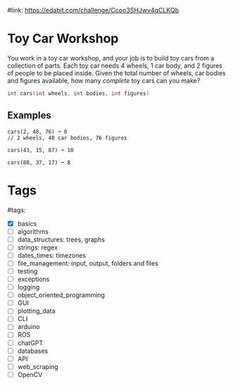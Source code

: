 #link: https://edabit.com/challenge/Ccoo3SHJwv4qCLKQb



# Toy Car Workshop

You work in a toy car workshop, and your job is to build toy cars from a  collection of parts. Each toy car needs 4 wheels, 1 car body, and 2  figures of people to be placed inside. Given the total number of wheels, car bodies and figures available, how many *complete* toy cars can you make?

```c++
int cars(int wheels, int bodies, int figures)
```



## Examples

```
cars(2, 48, 76) ➞ 0
// 2 wheels, 48 car bodies, 76 figures

cars(43, 15, 87) ➞ 10

cars(88, 37, 17) ➞ 8
```

# Tags

#tags: 
- [x] basics
- [ ] algorithms
- [ ] data_structures: trees, graphs
- [ ] strings: regex
- [ ] dates_times: timezones
- [ ] file_management: input, output, folders and files
- [ ] testing
- [ ] exceptions
- [ ] logging
- [ ] object_oriented_programming
- [ ] GUI
- [ ] plotting_data
- [ ] CLI
- [ ] arduino
- [ ] ROS
- [ ] chatGPT
- [ ] databases
- [ ] API
- [ ] web_scraping
- [ ] OpenCV